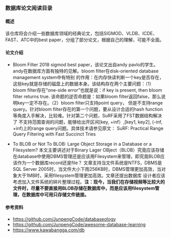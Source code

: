 ### 数据库论文阅读目录

#### 概述

该仓库将会介绍一些数据库领域的经典论文，包括SIGMOD、VLDB、ICDE、FAST、ATC中的best paper，分组了部分论文，根据自己的理解，可能不全面。

#### **论文介绍**

* Bloom Filter
2018 sigmod best paper，该论文出自andy pavlo的学生。andy在数据库方面有独特的见解。bloom filter在disk-oriented database management system中有特别
的作用：在内存快读判断一个key是否存在，这些key就是存储的磁盘上的数据本身。该结构存在两个主要问题：（1）bloom filter存在“one-side error”也就是说：if key
is present, then bloom filter returns true. 该命题的逆否命题是：如果bloom filter返回false，那么说明key一定不存在。（2）bloom filter只支持point query，
但是不支持range query。针对bloom filter存在的第一个问题，要从设计合适的hash function等角度入手解决，比较难。针对第二个问题，SuRF采用了FST数据结构解决了
不支持范围查询的问题，能够给出开区间[key, +inf）,[key1, key2], (-inf, +inf)上的range query问题。具体技术请参见原文：
SuRF: Practical Range Query Filtering with Fast Succinct Tries

* To BLOB or Not To BLOB: Large Object Storage in a Database or a Filesystem?
本文主要讲述对于Binary Lager OBject（BLOB）究竟应该存储在database中使用DBMS管理还是应该用Filesystem来管理，即究竟BLOB应该作为一个数据库record还是file？
文章支持当文件系统是NTFS，DBMS是SQL Server 2005时，当文件大小下雨256KB时，DBMS管理更加高效，当对象大于1MB时，采用filesystem管理更加高效。文章还提出数据库
设计者应该考虑加入文件系统的碎片整理过程。**注：现今，当我们在存储视频等比较大的文件时，尽量不要直接用BLOB存储在数据库中，而是应该用filesystem管理，在数据库中可用只存储文件链接。**

#### 参考资料
* https://github.com/JunpengCode/databaseology
* https://github.com/JunpengCode/awesome-database-learning
* https://www.kawabangga.com/db
